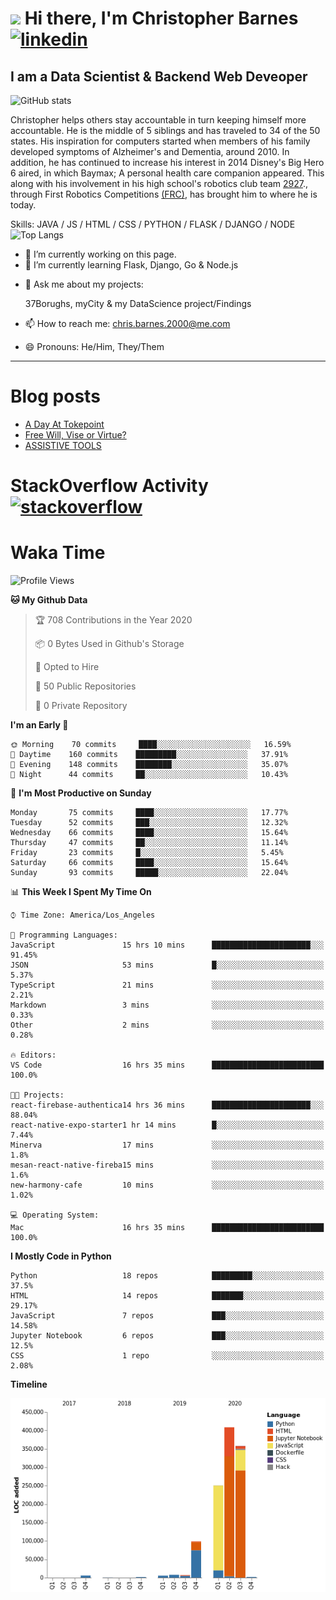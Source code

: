 # <img src="https://raw.githubusercontent.com/sidbelbase/sidbelbase/master/wave.gif" width="30px"> Hi there, I'm Christopher Barnes [<img src='https://cdn.jsdelivr.net/npm/simple-icons@3.0.1/icons/linkedin.svg' alt='linkedin' height='40'>](https://www.linkedin.com/in/chrisbarnes2000/)
<!-- [<img src='https://cdn.jsdelivr.net/npm/simple-icons@3.0.1/icons/instagram.svg' alt='instagram' height='40'>](https://www.instagram.com/dragon_dominant/)
[<img src='https://cdn.jsdelivr.net/npm/simple-icons@3.0.1/icons/twitter.svg' alt='twitter' height='40'>](https://twitter.com/Dragon_Dominant) -->

## I am a Data Scientist & Backend Web Deveoper

![GitHub stats](https://github-readme-stats.vercel.app/api?username=ChrisBarnes7404&show_icons=true&hide_title=true)

<!-- ![I am a Data Scientist](https://arturssmirnovs.github.io/github-profile-readme-generator/images/banner.png) -->

Christopher helps others stay accountable in turn keeping himself more accountable. He is the middle of 5 siblings and has traveled to 34 of the 50 states. His inspiration for computers started when members of his family developed symptoms of Alzheimer's and Dementia, around 2010. In addition, he has continued to increase his interest in 2014 Disney's Big Hero 6 aired, in which Baymax; A personal health care companion appeared. This along with his involvement in his high school's robotics club team [2927](https://frc-events.firstinspires.org/team/2927)., through First Robotics Competitions [(FRC)](https://www.firstinspires.org/robotics/frc), has brought him to where he is today.

Skills: JAVA / JS / HTML / CSS / PYTHON / FLASK / DJANGO / NODE
![Top Langs](https://github-readme-stats.vercel.app/api/top-langs/?username=ChrisBarnes7404&layout=compact)

- 🔭 I’m currently working on this page.
- 🌱 I’m currently learning Flask, Django, Go & Node.js
<!-- - 👯 I’m looking to collaborate on -  -->
<!-- - 🤔 I’m looking for help with -  -->
- 💬 Ask me about my projects:

    37Borughs, myCity & my DataScience project/Findings
- 📫 How to reach me: chris.barnes.2000@me.com
- 😄 Pronouns: He/Him, They/Them
<!-- - ⚡ Fun fact: -  -->

---

<!-- ![Profile views](https://gpvc.arturio.dev/ChrisBarnes7404) -->

# Blog posts
<!-- BLOG-POST-LIST:START -->
- [A Day At Tokepoint](https://medium.com/@christopher.barnes/a-day-at-tokepoint-f8e7b2aec53d?source=rss-1448bbd2ea82------2)
- [Free Will, Vise or Virtue?](https://medium.com/@christopher.barnes/free-will-vise-or-virtue-ca3b54a37d9?source=rss-1448bbd2ea82------2)
- [ASSISTIVE TOOLS](https://medium.com/@christopher.barnes/assistive-tools-5910f4623b15?source=rss-1448bbd2ea82------2)
<!-- BLOG-POST-LIST:END -->

# StackOverflow Activity [<img src='https://cdn.jsdelivr.net/npm/simple-icons@3.0.1/icons/stackoverflow.svg' alt='stackoverflow' height='40'>](https://stackoverflow.com/users/13986242)
<!-- STACKOVERFLOW:START -->
<!-- STACKOVERFLOW:END -->

# Waka Time
<!--START_SECTION:waka-->
![Profile Views](http://img.shields.io/badge/Profile%20Views-1-blue)

**🐱 My Github Data** 

> 🏆 708 Contributions in the Year 2020
 > 
> 📦 0 Bytes Used in Github's Storage 
 > 
> 💼 Opted to Hire
 > 
> 📜 50 Public Repositories
 > 
> 🔑 0 Private Repository 
 > 
**I'm an Early 🐤** 

```text
🌞 Morning    70 commits     ████░░░░░░░░░░░░░░░░░░░░░   16.59% 
🌆 Daytime    160 commits    █████████░░░░░░░░░░░░░░░░   37.91% 
🌃 Evening    148 commits    ████████░░░░░░░░░░░░░░░░░   35.07% 
🌙 Night      44 commits     ██░░░░░░░░░░░░░░░░░░░░░░░   10.43%

```
📅 **I'm Most Productive on Sunday** 

```text
Monday       75 commits     ████░░░░░░░░░░░░░░░░░░░░░   17.77% 
Tuesday      52 commits     ███░░░░░░░░░░░░░░░░░░░░░░   12.32% 
Wednesday    66 commits     ████░░░░░░░░░░░░░░░░░░░░░   15.64% 
Thursday     47 commits     ██░░░░░░░░░░░░░░░░░░░░░░░   11.14% 
Friday       23 commits     █░░░░░░░░░░░░░░░░░░░░░░░░   5.45% 
Saturday     66 commits     ████░░░░░░░░░░░░░░░░░░░░░   15.64% 
Sunday       93 commits     █████░░░░░░░░░░░░░░░░░░░░   22.04%

```


📊 **This Week I Spent My Time On** 

```text
⌚︎ Time Zone: America/Los_Angeles

💬 Programming Languages: 
JavaScript               15 hrs 10 mins      ██████████████████████░░░   91.45% 
JSON                     53 mins             █░░░░░░░░░░░░░░░░░░░░░░░░   5.37% 
TypeScript               21 mins             ░░░░░░░░░░░░░░░░░░░░░░░░░   2.21% 
Markdown                 3 mins              ░░░░░░░░░░░░░░░░░░░░░░░░░   0.33% 
Other                    2 mins              ░░░░░░░░░░░░░░░░░░░░░░░░░   0.28%

🔥 Editors: 
VS Code                  16 hrs 35 mins      █████████████████████████   100.0%

🐱‍💻 Projects: 
react-firebase-authentica14 hrs 36 mins      ██████████████████████░░░   88.04% 
react-native-expo-starter1 hr 14 mins        █░░░░░░░░░░░░░░░░░░░░░░░░   7.44% 
Minerva                  17 mins             ░░░░░░░░░░░░░░░░░░░░░░░░░   1.8% 
mesan-react-native-fireba15 mins             ░░░░░░░░░░░░░░░░░░░░░░░░░   1.6% 
new-harmony-cafe         10 mins             ░░░░░░░░░░░░░░░░░░░░░░░░░   1.02%

💻 Operating System: 
Mac                      16 hrs 35 mins      █████████████████████████   100.0%

```

**I Mostly Code in Python** 

```text
Python                   18 repos            █████████░░░░░░░░░░░░░░░░   37.5% 
HTML                     14 repos            ███████░░░░░░░░░░░░░░░░░░   29.17% 
JavaScript               7 repos             ███░░░░░░░░░░░░░░░░░░░░░░   14.58% 
Jupyter Notebook         6 repos             ███░░░░░░░░░░░░░░░░░░░░░░   12.5% 
CSS                      1 repo              ░░░░░░░░░░░░░░░░░░░░░░░░░   2.08%

```


**Timeline**

![Chart not found](https://github.com/ChrisBarnes7404/ChrisBarnes7404/blob/master/charts/bar_graph.png) 


<!--END_SECTION:waka-->

<!-- ### Readme inspiration from

[<img align="left" src="https://github-readme-stats.vercel.app/api/pin/?username=arturssmirnovs&repo=github-profile-readme-generator" />
](https://github.com/arturssmirnovs/github-profile-readme-generator)

[<img src="https://github-readme-stats.vercel.app/api/pin/?username=anuraghazra&repo=github-readme-stats" />
](https://github.com/anuraghazra/github-readme-stats)

<br>

[<img align="left" src="https://github-readme-stats.vercel.app/api/pin/?username=gautamkrishnar&repo=blog-post-workflow" />
](https://github.com/gautamkrishnar/blog-post-workflow)

[<img src="https://github-readme-stats.vercel.app/api/pin/?username=anmol098&repo=waka-readme-stats" />
](https://github.com/anmol098/waka-readme-stats)

<br>

[<img align="left" src="https://github-readme-stats.vercel.app/api/pin/?username=avinal&repo=Profile-Readme-WakaTime" />
](https://github.com/avinal/Profile-Readme-WakaTime)

-->
